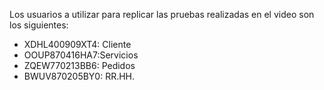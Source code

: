 Los usuarios a utilizar para replicar las pruebas realizadas en el video son los siguientes:
-  XDHL400909XT4: Cliente
-  OOUP870416HA7:Servicios
-  ZQEW770213BB6: Pedidos
-  BWUV870205BY0: RR.HH.

